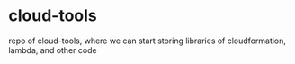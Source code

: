 # cloud-tools
repo of cloud-tools, where we can start storing libraries of cloudformation, lambda, and other code

